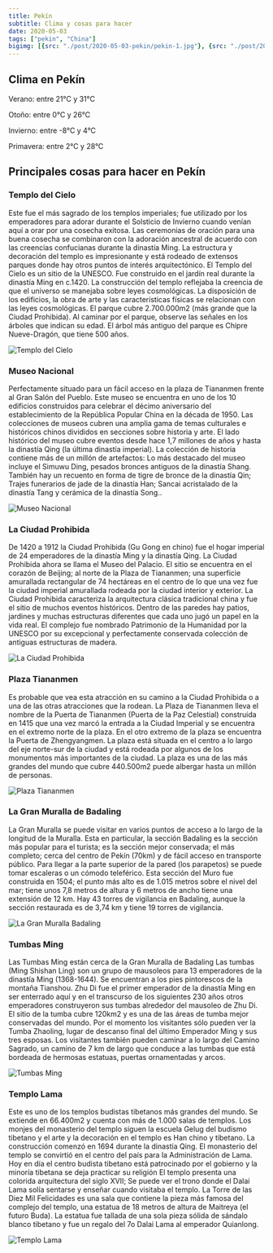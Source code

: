 ```yaml
---
title: Pekín
subtitle: Clima y cosas para hacer
date: 2020-05-03
tags: ["pekin", "China"]
bigimg: [{src: "./post/2020-05-03-pekin/pekin-1.jpg"}, {src: "./post/2020-05-03-pekin/pekin-2.jpg"}, {src: "./post/2020-05-03-pekin/pekin-3.jpg"}]
---
```

 
## Clima en Pekín
Verano: entre 21°C y 31°C
 
Otoño: entre 0°C y 26°C
 
Invierno: entre -8°C y 4°C
 
Primavera: entre 2°C y 28°C
 
## Principales cosas para hacer en Pekín
 
### Templo del Cielo
Este fue el más sagrado de los templos imperiales; fue utilizado por los emperadores para adorar durante el Solsticio de Invierno cuando venían aquí a orar por una cosecha exitosa. Las ceremonias de oración para una buena cosecha se combinaron con la adoración ancestral de acuerdo con las creencias confucianas durante la dinastía Ming. La estructura y decoración del templo es impresionante y está rodeado de extensos parques donde hay otros puntos de interés arquitectónico. El Templo del Cielo es un sitio de la UNESCO. Fue construido en el jardín real durante la dinastía Ming en c.1420. La construcción del templo reflejaba la creencia de que el universo se manejaba sobre leyes cosmológicas. La disposición de los edificios, la obra de arte y las características físicas se relacionan con las leyes cosmológicas. El parque cubre 2.700.000m2 (más grande que la Ciudad Prohibida). Al caminar por el parque, observe las señales en los árboles que indican su edad. El árbol más antiguo del parque es Chipre Nueve-Dragón, que tiene 500 años. 
 
![Templo del Cielo](./pekin-templo-del-cielo.jpg)
 
### Museo Nacional
Perfectamente situado para un fácil acceso en la plaza de Tiananmen frente al Gran Salón del Pueblo. Este museo se encuentra en uno de los 10 edificios construidos para celebrar el décimo aniversario del establecimiento de la República Popular China en la década de 1950. Las colecciones de museos cubren una amplia gama de temas culturales e históricos chinos divididos en secciones sobre historia y arte. El lado histórico del museo cubre eventos desde hace 1,7 millones de años y hasta la dinastía Qing (la última dinastía imperial). La colección de historia contiene más de un millón de artefactos: Lo más destacado del museo incluye el Simuwu Ding, pesados bronces antiguos de la dinastía Shang. También hay un recuento en forma de tigre de bronce de la dinastía Qin; Trajes funerarios de jade de la dinastía Han; Sancai acristalado de la dinastía Tang y cerámica de la dinastía Song..
 
![Museo Nacional](./pekin-museo-nacional.jpg)
 
### La Ciudad Prohibida
De 1420 a 1912 la Ciudad Prohibida (Gu Gong en chino) fue el hogar imperial de 24 emperadores de la dinastía Ming y la dinastía Qing. La Ciudad Prohibida ahora se llama el Museo del Palacio. El sitio se encuentra en el corazón de Beijing; al norte de la Plaza de Tiananmen; una superficie amurallada rectangular de 74 hectáreas en el centro de lo que una vez fue la ciudad imperial amurallada rodeada por la ciudad interior y exterior. La Ciudad Prohibida caracteriza la arquitectura clásica tradicional china y fue el sitio de muchos eventos históricos. Dentro de las paredes hay patios, jardines y muchas estructuras diferentes que cada uno jugó un papel en la vida real. El complejo fue nombrado Patrimonio de la Humanidad por la UNESCO por su excepcional y perfectamente conservada colección de antiguas estructuras de madera. 
 
![La Ciudad Prohibida](./pekin-la-ciudad-prohibida.jpg)
 
### Plaza Tiananmen
Es probable que vea esta atracción en su camino a la Ciudad Prohibida o a una de las otras atracciones que la rodean. La Plaza de Tiananmen lleva el nombre de la Puerta de Tiananmen (Puerta de la Paz Celestial) construida en 1415 que una vez marcó la entrada a la Ciudad Imperial y se encuentra en el extremo norte de la plaza. En el otro extremo de la plaza se encuentra la Puerta de Zhengyangmen. La plaza está situada en el centro a lo largo del eje norte-sur de la ciudad y está rodeada por algunos de los monumentos más importantes de la ciudad. La plaza es una de las más grandes del mundo que cubre 440.500m2 puede albergar hasta un millón de personas.
 
![Plaza Tiananmen](./pekin-plaza-tiananmen.jpg)
 
### La Gran Muralla de Badaling
La Gran Muralla se puede visitar en varios puntos de acceso a lo largo de la longitud de la Muralla. Esta en particular, la sección Badaling es la sección más popular para el turista; es la sección mejor conservada; el más completo; cerca del centro de Pekín (70km) y de fácil acceso en transporte público. Para llegar a la parte superior de la pared (los parapetos) se puede tomar escaleras o un cómodo teleférico. Esta sección del Muro fue construida en 1504; el punto más alto es de 1.015 metros sobre el nivel del mar; tiene unos 7,8 metros de altura y 6 metros de ancho tiene una extensión de 12 km. Hay 43 torres de vigilancia en Badaling, aunque la sección restaurada es de 3,74 km y tiene 19 torres de vigilancia.  
 
![La Gran Muralla Badaling](./pekin-la-gran-muralla.jpg)
 
### Tumbas Ming
Las Tumbas Ming están cerca de la Gran Muralla de Badaling Las tumbas (Ming Shishan Ling) son un grupo de mausoleos para 13 emperadores de la dinastía Ming (1368-1644). Se encuentran a los pies pintorescos de la montaña Tianshou. Zhu Di fue el primer emperador de la dinastía Ming en ser enterrado aquí y en el transcurso de los siguientes 230 años otros emperadores construyeron sus tumbas alrededor del mausoleo de Zhu Di. El sitio de la tumba cubre 120km2 y es una de las áreas de tumba mejor conservadas del mundo. Por el momento los visitantes sólo pueden ver la Tumba Zhaoling, lugar de descanso final del último Emperador Ming y sus tres esposas.  Los visitantes también pueden caminar a lo largo del Camino Sagrado, un camino de 7 km de largo que conduce a las tumbas que está bordeada de hermosas estatuas, puertas ornamentadas y arcos. 
 
![Tumbas Ming](./pekin-tumbas-ming.jpg)

### Templo Lama
Este es uno de los templos budistas tibetanos más grandes del mundo. Se extiende en 66.400m2 y cuenta con más de 1.000 salas de templos. Los monjes del monasterio del templo siguen la escuela Gelug del budismo tibetano y el arte y la decoración en el templo es Han chino y tibetano. La construcción comenzó en 1694 durante la dinastía Qing. El monasterio del templo se convirtió en el centro del país para la Administración de Lama. Hoy en día el centro budista tibetano está patrocinado por el gobierno y la minoría tibetana se deja practicar su religión El templo presenta una colorida arquitectura del siglo XVII; Se puede ver el trono donde el Dalai Lama solía sentarse y enseñar cuando visitaba el templo. La Torre de las Diez Mil Felicidades es una sala que contiene la pieza más famosa del complejo del templo, una estatua de 18 metros de altura de Maitreya (el futuro Buda). La estatua fue tallada de una sola pieza sólida de sándalo blanco tibetano y fue un regalo del 7o Dalai Lama al emperador Quianlong.
 
![Templo Lama](./pekin-tumbas-ming.jpg)


